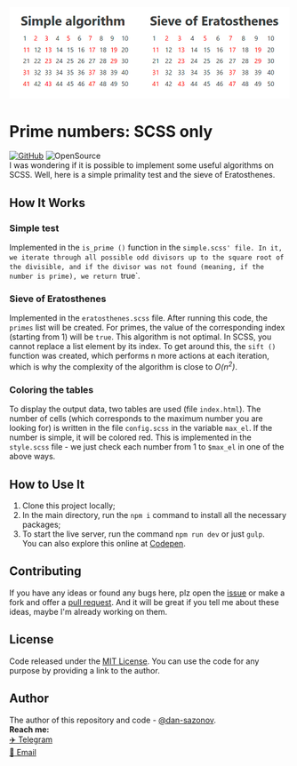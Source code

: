 <p align="center"><img src="demo.jpg" alt="demo example"></p>

# Prime numbers: SCSS only
[![GitHub](https://img.shields.io/github/license/dan-sazonov/prime-numbers-scss)](https://github.com/dan-sazonov/prime-numbers-scss/blob/main/LICENSE)
![OpenSource](https://img.shields.io/badge/Open%20Source-%E2%99%A5-red)<br>
I was wondering if it is possible to implement some useful algorithms on SCSS. Well, here is a simple primality test and the sieve of Eratosthenes.

## How It Works
### Simple test
Implemented in the `is_prime ()` function in the `simple.scss' file. In it, we iterate through all possible odd divisors up to the square root of the divisible, and if the divisor was not found (meaning, if the number is prime), we return `true`.

### Sieve of Eratosthenes
Implemented in the `eratosthenes.scss` file. After running this code, the `primes` list will be created. For primes, the value of the corresponding index (starting from 1) will be `true`. This algorithm is not optimal. In SCSS, you cannot replace a list element by its index. To get around this, the `sift ()` function was created, which performs n more actions at each iteration, which is why the complexity of the algorithm is close to _O(n<sup>2</sup>)_.

### Сoloring the tables
To display the output data, two tables are used (file `index.html`). The number of cells (which corresponds to the maximum number you are looking for) is written in the file `config.scss` in the variable `max_el`. If the number is simple, it will be colored red. This is implemented in the `style.scss` file - we just check each number from 1 to `$max_el` in one of the above ways.

## How to Use It
1. Clone this project locally;
2. In the main directory, run the `npm i` command to install all the necessary packages;
3. To start the live server, run the command `npm run dev` or just `gulp`.<br>
You can also explore this online at [Codepen](https://codepen.io/dan-sazonov).

## Contributing
If you have any ideas or found any bugs here, plz open the [issue](https://github.com/dan-sazonov/prime-numbers-scss/issues) or make a fork and offer a [pull request](https://github.com/dan-sazonov/prime-numbers-scss/pulls). And it will be great if you tell me about these ideas, maybe I'm already working on them.

## License
Code released under the [MIT License](https://github.com/dan-sazonov/prime-numbers-scss/blob/main/LICENSE). You can use the code for any purpose by providing a link to the author.

## Author
The author of this repository and code - [@dan-sazonov](https://github.com/dan-sazonov). <br>
**Reach me:**<br>
[:airplane: Telegram](https://t.me/dan_sazonov) <br>
[:e-mail: Email](mailto:p-294803@yandex.com) <br>
